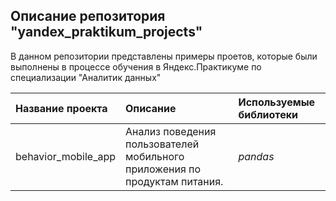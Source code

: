 ## Описание репозитория "yandex_praktikum_projects"

В данном репозитории представлены примеры проетов, которые были выполнены в процессе обучения в Яндекс.Практикуме по специализации "Аналитик данных"

| Название проекта | Описание | Используемые библиотеки | 
| :---------------------- | :---------------------- | :---------------------- |
| behavior_mobile_app | Анализ поведения пользователей мобильного приложения по продуктам питания.| *pandas* |

